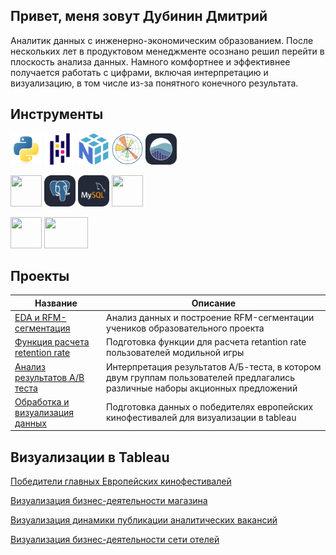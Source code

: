 ## Привет, меня зовут Дубинин Дмитрий

Аналитик данных с инженерно-экономическим образованием.
После нескольких лет в продуктовом менеджменте осознано решил перейти в плоскость анализа данных. 
Намного комфортнее и эффективнее получается работать с цифрами, включая интерпретацию и визуализацию, в том числе из-за понятного конечного результата.

## Инструменты

<img src="https://github.com/devicons/devicon/blob/master/icons/python/python-original.svg" width="50" height="50"> <img src="https://github.com/devicons/devicon/blob/master/icons/pandas/pandas-original.svg" width="50" height="50"> <img src="https://github.com/devicons/devicon/blob/master/icons/numpy/numpy-original.svg" width="50" height="50"> <img src="https://github.com/devicons/devicon/blob/master/icons/matplotlib/matplotlib-original.svg" width="50" height="50"> <img src="https://github.com/LelouchFR/skill-icons/blob/main/assets/seaborn-auto.svg" width="50" height="50">

<img src="https://user-images.githubusercontent.com/22622770/116547188-4272a780-a8fb-11eb-89e1-e466aa6fd00c.png" width="50" height="50"> <img src="https://github.com/tandpfun/skill-icons/blob/main/icons/PostgreSQL-Dark.svg" width="50" height="50"> <img src="https://github.com/tandpfun/skill-icons/blob/main/icons/MySQL-Dark.svg" width="50" height="50"> <img src="https://github.com/user-attachments/assets/2d9c62ab-3d1f-4c7f-bd76-14a85c05b7e2" width="50" height="50">

<img src="https://github.com/user-attachments/assets/3c9a4296-ef59-4baf-9b90-07741fce278f" width="50" height="50"> <img src="https://github.com/user-attachments/assets/e701e32f-8756-458b-84bb-753144da1b73" width="70" height="50">

## Проекты

| Название | Описание  |
| ------------- | ------------- |
| [EDA и RFM-сегментация](https://github.com/DVDinTheWoods/e-learning-data-analysis)| Анализ данных и построение RFM-сегментации учеников образовательного проекта|
| [Функция расчета retention rate](https://github.com/DVDinTheWoods/retention_function)| Подготовка функции для расчета retantion rate пользователей модильной игры| 
| [Анализ результатов A/B теста](https://github.com/DVDinTheWoods/mobile_game_ab-testing_results) |Интерпретация результатов А/Б-теста, в котором двум группам пользователей предлагались различные наборы акционных предложений|
| [Обработка и визуализация данных](https://github.com/DVDinTheWoods/european_film_festival_data) | Подготовка данных о победителях европейских кинофестивалей для визуализации в tableau|

## Визуализации в Tableau

[Победители главных Европейских кинофестивалей](https://public.tableau.com/views/MajorEuropeanfilmfestivalswinners/Dashboard1?:language=en-US&:sid=&:redirect=auth&:display_count=n&:origin=viz_share_link)

[Визуализация бизнес-деятельности магазина](https://public.tableau.com/views/Superstore_Dashboard_17282902581060/Dashboard2?:language=en-US&:sid=&:redirect=auth&:display_count=n&:origin=viz_share_link)

[Визуализация динамики публикации аналитических вакансий](https://public.tableau.com/views/Karpov_Courses_Task_2_HH/Dashboard1?:language=en-US&:sid=&:redirect=auth&:display_count=n&:origin=viz_share_link)

[Визуализация бизнес-деятельности сети отелей](https://public.tableau.com/views/Hotels_Dashboard/Dashboard?:language=en-US&:sid=&:redirect=auth&:display_count=n&:origin=viz_share_link)

<!--
**DVDinTheWoods/DVDinTheWoods** is a ✨ _special_ ✨ repository because its `README.md` (this file) appears on your GitHub profile.

Here are some ideas to get you started:

- 🔭 I’m currently working on ...
- 🌱 I’m currently learning ...
- 👯 I’m looking to collaborate on ...
- 🤔 I’m looking for help with ...
- 💬 Ask me about ...
- 📫 How to reach me: ...
- 😄 Pronouns: ...
- ⚡ Fun fact: ...
-->
